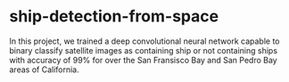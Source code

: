 # ship-detection-from-space
In this project, we trained a deep convolutional neural network capable to binary classify satellite images as containing ship or not containing ships with accuracy of 99% for over the San Fransisco Bay and San Pedro Bay areas of California.
